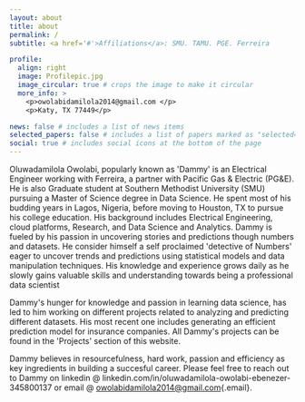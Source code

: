 ```yaml
---
layout: about
title: about
permalink: /
subtitle: <a href='#'>Affiliations</a>: SMU. TAMU. PGE. Ferreira

profile:
  align: right
  image: Profilepic.jpg
  image_circular: true # crops the image to make it circular
  more_info: >
    <p>owolabidamilola2014@gmail.com </p>
    <p>Katy, TX 77449</p>

news: false # includes a list of news items
selected_papers: false # includes a list of papers marked as "selected={true}"
social: true # includes social icons at the bottom of the page
---
```


Oluwadamilola Owolabi, popularly known as 'Dammy' is an Electrical Engineer working with Ferreira, a partner with Pacific Gas & Electric (PG&E). He is also Graduate student at Southern Methodist University (SMU) pursuing a Master of Science degree in Data Science. He spent most of his budding years in Lagos, Nigeria, before moving to Houston, TX to pursue his college education. His background includes Electrical Engineering, cloud platforms, Research, and Data Science and Analytics. Dammy is fueled by his passion in uncovering stories and predictions though numbers and datasets. He consider himself a self proclaimed 'detective of Numbers' eager to uncover trends and predictions using statistical models and data manipulation techniques. His knowledge and experience grows daily as he slowly gains valuable skills and understanding towards being a professional data scientist

Dammy's hunger for knowledge and passion in learning data science, has led to him working on different projects related to analyzing and predicting different datasets. His most recent one includes generating an efficient prediction model for insurance companies. All Dammy's projects can be found in the 'Projects' section of this website.

Dammy believes in resourcefulness, hard work, passion and efficiency as key ingredients in building a succesful career. Please feel free to reach out to Dammy on linkedin \@ linkedin.com/in/oluwadamilola-owolabi-ebenezer-345800137 or email \@ [owolabidamilola2014\@gmail.com](mailto:owolabidamilola2014@gmail.com){.email}.
